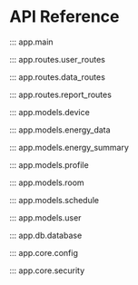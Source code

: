 # API Reference

::: app.main

::: app.routes.user_routes

::: app.routes.data_routes

::: app.routes.report_routes

::: app.models.device

::: app.models.energy_data

::: app.models.energy_summary

::: app.models.profile

::: app.models.room

::: app.models.schedule

::: app.models.user

::: app.db.database

::: app.core.config

::: app.core.security
